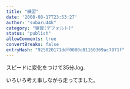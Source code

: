 ```yaml
---
title: "練習"
date: '2008-08-17T23:53:27'
author: "subaru44k"
category: "練習(デフォルト)"
status: "publish"
allowComments: true
convertBreaks: false
entryHash: "925020171ddf0080c01160369ac7971f"
---
```

スピードに変化をつけて35分Jog.


いろいろ考え事しながら走ってました。
